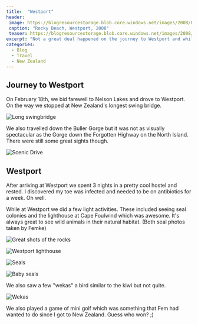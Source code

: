 ```yaml
---
title:  "Westport"
header:
 image: https://blogresourcestorage.blob.core.windows.net/images/2008/02/IMG_5220-header.jpg
 caption: "Rocky Beach, Westport, 2008"
 teaser: https://blogresourcestorage.blob.core.windows.net/images/2008/02/IMG_5220-tn.jpg
excerpt: "Not a great deal happened on the journey to Westport and while we were there."
categories: 
  - Blog
  - Travel
  - New Zealand
---
```

## Journey to Westport
On February 18th, we bid farewell to Nelson Lakes and drove to Westport. On the way we stopped at New Zealand's longest swing bridge.

![Long swingbridge](https://blogresourcestorage.blob.core.windows.net/images/smugmug/IMG_5156.jpg)

We also travelled down the Buller Gorge but it was not as visually spectacular as the Gorge down the Forgotten Highway on the North Island. There were still some great sights though.

![Scenic Drive](https://blogresourcestorage.blob.core.windows.net/images/smugmug/IMG_5208.jpg)

## Westport
After arriving at Westport we spent 3 nights in a pretty cool hostel and rested. I discovered my toe was infected and needed to be on antibiotics for a week. Oh well.

While at Westport we did a few light activities. These included seeing seal colonies and the lighthouse at Cape Foulwind which was awesome. It's always great to see wild animals in their natural habitat. (Both seal photos taken by Femke)

![Great shots of the rocks](https://blogresourcestorage.blob.core.windows.net/images/smugmug/IMG_5296.JPG)

![Westport lighthouse](https://blogresourcestorage.blob.core.windows.net/images/smugmug/IMG_5310.jpg)

![Seals](https://blogresourcestorage.blob.core.windows.net/images/smugmug/IMG_5247.jpg)

![Baby seals](https://blogresourcestorage.blob.core.windows.net/images/smugmug/IMG_5251.jpg)

We also saw a few "wekas" a bird similar to the kiwi but not quite.

![Wekas](https://blogresourcestorage.blob.core.windows.net/images/smugmug/IMG_5337.jpg)

We also played a game of mini golf which was something that Fem had wanted to do since I got to New Zealand. Guess who won? ;)
